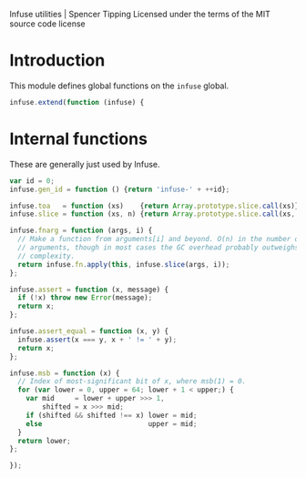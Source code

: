 Infuse utilities | Spencer Tipping
Licensed under the terms of the MIT source code license

# Introduction

This module defines global functions on the `infuse` global.

```js
infuse.extend(function (infuse) {
```

# Internal functions

These are generally just used by Infuse.

```js
var id = 0;
infuse.gen_id = function () {return 'infuse-' + ++id};
```

```js
infuse.toa   = function (xs)    {return Array.prototype.slice.call(xs)};
infuse.slice = function (xs, n) {return Array.prototype.slice.call(xs, n)};
```

```js
infuse.fnarg = function (args, i) {
  // Make a function from arguments[i] and beyond. O(n) in the number of
  // arguments, though in most cases the GC overhead probably outweighs the
  // complexity.
  return infuse.fn.apply(this, infuse.slice(args, i));
};
```

```js
infuse.assert = function (x, message) {
  if (!x) throw new Error(message);
  return x;
};
```

```js
infuse.assert_equal = function (x, y) {
  infuse.assert(x === y, x + ' != ' + y);
  return x;
};
```

```js
infuse.msb = function (x) {
  // Index of most-significant bit of x, where msb(1) = 0.
  for (var lower = 0, upper = 64; lower + 1 < upper;) {
    var mid     = lower + upper >>> 1,
        shifted = x >>> mid;
    if (shifted && shifted !== x) lower = mid;
    else                          upper = mid;
  }
  return lower;
};
```

```js
});

```
